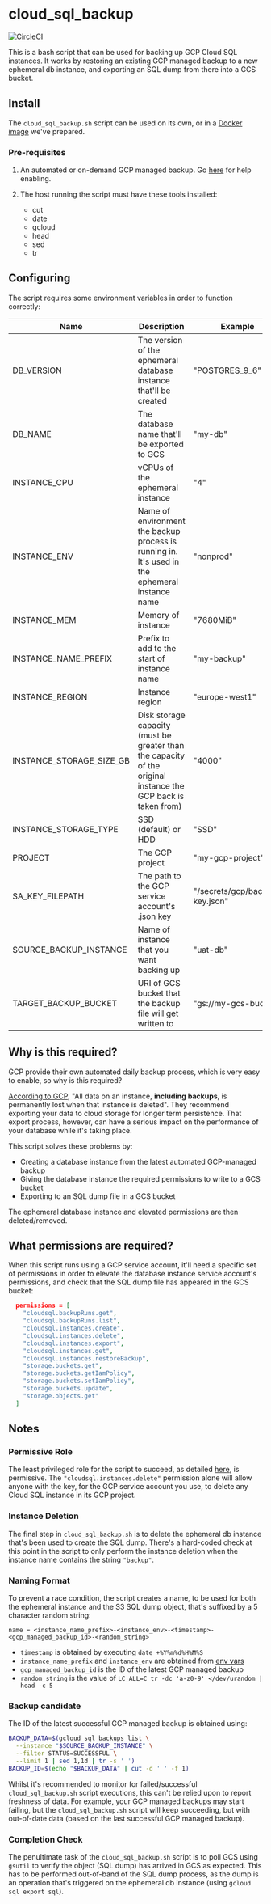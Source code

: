 # cloud_sql_backup
[![CircleCI](https://circleci.com/gh/ovotech/cloud_sql_backup/tree/master.svg?style=svg&circle-token=80b72848ac9c5222d1b58b480a261b83ad8cc1e3)](https://circleci.com/gh/ovotech/cloud_sql_backup/tree/master)

This is a bash script that can be used for backing up GCP Cloud SQL instances. It works by restoring an existing GCP managed backup to a new ephemeral db instance, and exporting an SQL dump from there into a GCS bucket.

## Install

The `cloud_sql_backup.sh` script can be used on its own, or in a [Docker image](https://hub.docker.com/r/ovotech/cloud_sql_backup) we've prepared.

### Pre-requisites

1. An automated or on-demand GCP managed backup. Go [here](https://cloud.google.com/sql/docs/mysql/backup-recovery/backing-up) for help enabling.
2. The host running the script must have these tools installed:

    - cut
    - date
    - gcloud
    - head
    - sed
    - tr

## Configuring

The script requires some environment variables in order to function correctly:

| Name        | Description   | Example |
| ------------- |-------------|-------------|
| DB_VERSION    | The version of the ephemeral database instance that'll be created | "POSTGRES_9_6" |
| DB_NAME       | The database name that'll be exported to GCS | "my-db" |
| INSTANCE_CPU  | vCPUs of the ephemeral instance | "4" |
| INSTANCE_ENV | Name of environment the backup process is running in. It's used in the ephemeral instance name | "nonprod" |
| INSTANCE_MEM | Memory of instance | "7680MiB" |
| INSTANCE_NAME_PREFIX | Prefix to add to the start of instance name | "my-backup" |
| INSTANCE_REGION | Instance region | "europe-west1" |
| INSTANCE_STORAGE_SIZE_GB | Disk storage capacity (must be greater than the capacity of the original instance the GCP back is taken from) | "4000" |
| INSTANCE_STORAGE_TYPE | SSD (default) or HDD | "SSD" |
| PROJECT | The GCP project | "my-gcp-project" |
| SA_KEY_FILEPATH | The path to the GCP service account's .json key | "/secrets/gcp/backup-key.json" |
| SOURCE_BACKUP_INSTANCE | Name of instance that you want backing up | "uat-db" |
| TARGET_BACKUP_BUCKET | URI of GCS bucket that the backup file will get written to | "gs://my-gcs-bucket" |

## Why is this required?

GCP provide their own automated daily backup process, which is very easy to enable, so why is this required?

[According to GCP](https://cloud.google.com/sql/docs/mysql/backup-recovery/backing-up), "All data on an instance, **including backups**, is permanently lost when that instance is deleted". They recommend exporting your data to cloud storage for longer term persistence. That export process, however, can have a serious impact on the performance of your database while it's taking place.

This script solves these problems by:

* Creating a database instance from the latest automated GCP-managed backup
* Giving the database instance the required permissions to write to a GCS bucket
* Exporting to an SQL dump file in a GCS bucket

The ephemeral database instance and elevated permissions are then deleted/removed.

## What permissions are required?

When this script runs using a GCP service account, it'll need a specific set of permissions in order to elevate the database instance service account's permissions, and check that the SQL dump file has appeared in the GCS bucket:

```json
  permissions = [
    "cloudsql.backupRuns.get",
    "cloudsql.backupRuns.list",
    "cloudsql.instances.create",
    "cloudsql.instances.delete",
    "cloudsql.instances.export",
    "cloudsql.instances.get",
    "cloudsql.instances.restoreBackup",
    "storage.buckets.get",
    "storage.buckets.getIamPolicy",
    "storage.buckets.setIamPolicy",
    "storage.buckets.update",
    "storage.objects.get"
  ]
  ```

## Notes

### Permissive Role

The least privileged role for the script to succeed, as detailed [here](#what-permissions-are-required), is permissive. The `"cloudsql.instances.delete"` permission alone will allow anyone with the key, for the GCP service account you use, to delete any Cloud SQL instance in its GCP project.

### Instance Deletion

The final step in `cloud_sql_backup.sh` is to delete the ephemeral db instance that's been used to create the SQL dump. There's a hard-coded check at this point in the script to only perform the instance deletion when the instance name contains the string `"backup"`.

### Naming Format

To prevent a race condition, the script creates a name, to be used for both the ephemeral instance and the S3 SQL dump object, that's suffixed by a 5 character random string:

```
name = <instance_name_prefix>-<instance_env>-<timestamp>-<gcp_managed_backup_id>-<random_string>
```

- `timestamp` is obtained by executing `date +%Y%m%d%H%M%S`
- `instance_name_prefix` and `instance_env` are obtained from [env vars](#Configuring)
- `gcp_managed_backup_id` is the ID of the latest GCP managed backup
- `random_string` is the value of `LC_ALL=C tr -dc 'a-z0-9' </dev/urandom | head -c 5`

### Backup candidate

The ID of the latest successful GCP managed backup is obtained using:

```bash
BACKUP_DATA=$(gcloud sql backups list \
  --instance "$SOURCE_BACKUP_INSTANCE" \
  --filter STATUS=SUCCESSFUL \
  --limit 1 | sed 1,1d | tr -s ' ')
BACKUP_ID=$(echo "$BACKUP_DATA" | cut -d ' ' -f 1)
```

Whilst it's recommended to monitor for failed/successful `cloud_sql_backup.sh` script executions, this can't be relied upon to report freshness of data. For example, your GCP managed backups may start failing, but the `cloud_sql_backup.sh` script will keep succeeding, but with out-of-date data (based on the last successful GCP managed backup).

### Completion Check

The penultimate task of the `cloud_sql_backup.sh` script is to poll GCS using `gsutil` to verify the object (SQL dump) has arrived in GCS as expected. This has to be performed out-of-band of the SQL dump process, as the dump is an operation that's triggered on the ephemeral db instance (using `gcloud sql export sql`).